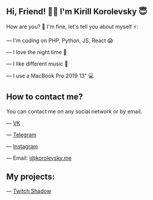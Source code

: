 ## Hi, Friend! 👋🏻 I'm Kirill Korolevsky 😇

How are you? 🧐 I'm fine, let's tell you about myself ⚡️:

— I'm coding on PHP, Python, JS, React 😱

— I love the night time 🌌

— I like different music 🎵

— I use a MacBook Pro 2019 13" 💻 

## How to contact me?

You can contact me on any social network or by email.

— [VK](https://korolevsky.me/?vk)

— [Telegram](https://korolevsky.me/?tg)

— [Instagram](https://korolevsky.me/?insta)

— Email: i@korolevsky.me

## My projects:

— [Twitch Shadow](https://vk.com/app7776463)
